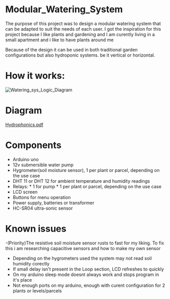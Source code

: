 #                                     Modular_Watering_System

The purpose of this project was to design a modular watering system that can be adapted to suit the needs of each user.
I got the inspiration for this project because I like plants and gardening and I am curently living in a small apartment and i like to have plants around me

Because of the design it can be used in both traditional garden configurations but also hydroponic systems. be it vertical or horizontal.

#  How it works: 

![Watering_sys_Logic_Diagram](https://github.com/user-attachments/assets/a4ee5ebb-5f17-4780-8c1c-0948d087130f)

# Diagram

[Hydrophonics.pdf](https://github.com/user-attachments/files/19392879/Hydrophonics.pdf)

#  Components

- Arduino uno
- 12v submersible water pump
- Hygrometer(soil moisture sensor), 1 per plant or parcel, depending on the use case
- DHT 11 or DHT 12 for ambient temperature and humidity readings
- Relays:
          * 1 for pump
          * 1 per plant or parcel, depending on the use case
- LCD screen
- Buttons for menu operation
- Power supply, batteries or transformer
- HC-SR04 ultra-sonic sensor

#  Known issues

-(Priority)The resistive soil moisture sensor rusts to fast for my liking. To fix this i am researching capacitive sensors and how to make my own sensor

- Depending on the hygrometers used the system may not read soil humidity corectly
- If small delay isn't present in the Loop section, LCD refreshes to quickly
- On my arduino sleep mode doesnt always work and stops program in it's place
- Not enough ports on my arduino, enough with curent configuration for 2 plants or levels/parcels
